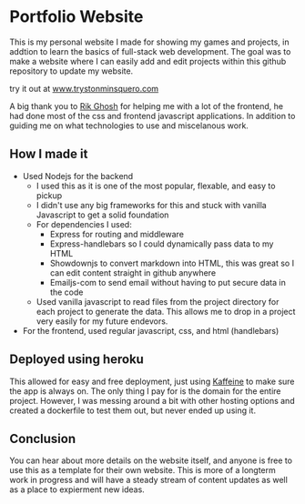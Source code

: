 # Portfolio Website

This is my personal website I made for showing my games and projects, in addtion to learn the basics of full-stack web development. The goal was to make a website where I can easily add and edit projects within this github repository to update my website.

try it out at www.trystonminsquero.com

A big thank you to [Rik Ghosh](https://github.com/RikGhosh487) for helping me with a lot of the frontend, he had done most of the css and frontend javascript applications. In addition to guiding me on what technologies to use and miscelanous work.

## How I made it

* Used Nodejs for the backend
  * I used this as it is one of the most popular, flexable, and easy to pickup
  * I didn't use any big frameworks for this and stuck with vanilla Javascript to get a solid foundation
  * For dependencies I used:
    * Express for routing and middleware
    * Express-handlebars so I could dynamically pass data to my HTML
    * Showdownjs to convert markdown into HTML, this was great so I can edit content straight in github anywhere
    * Emailjs-com to send email without having to put secure data in the code
  * Used vanilla javascript to read files from the project directory for each project to generate the data. This allows me to drop in a project very easily for my future endevors.
* For the frontend, used regular javascript, css, and html (handlebars) 

## Deployed using heroku

This allowed for easy and free deployment, just using [Kaffeine](https://kaffeine.herokuapp.com/) to make sure the app is always on. The only thing I pay for is the domain for the entire project. However, I was messing around a bit with other hosting options and created a dockerfile to test them out, but never ended up using it.

## Conclusion

You can hear about more details on the website itself, and anyone is free to use this as a template for their own website. This is more of a longterm work in progress and will have a steady stream of content updates as well as a place to expierment new ideas.

